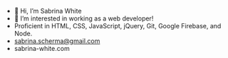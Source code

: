 - 👋 Hi, I’m Sabrina White
- 👀 I’m interested in working as a web developer! 
- Proficient in HTML, CSS, JavaScript, jQuery, Git, Google Firebase, and Node.
- sabrina.scherma@gmail.com
- sabrina-white.com
